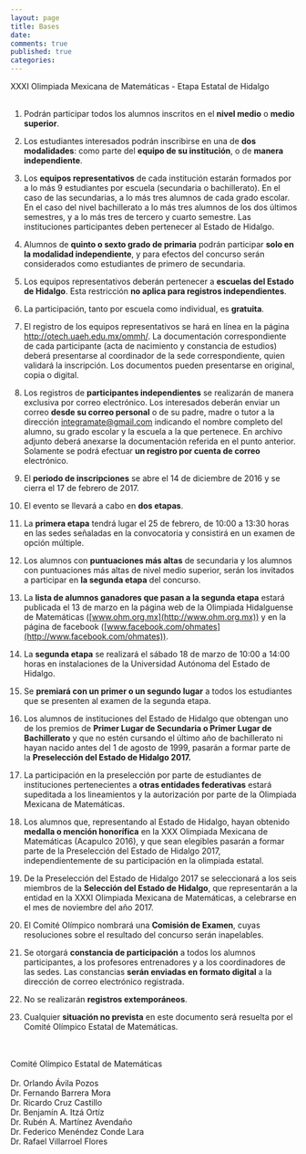 ```yaml
---
layout: page
title: Bases
date:  
comments: true
published: true
categories: 
---
```


<div class="org-center">
XXXI Olimpiada Mexicana de Matemáticas - Etapa Estatal de Hidalgo
<br />
<br />
</div>

1.  Podrán participar todos los alumnos inscritos en el **nivel medio** o
    **medio superior**.

2.  Los estudiantes interesados podrán inscribirse en una de **dos
    modalidades**: como parte del **equipo de su institución**, o de
    **manera independiente**.

3.  Los **equipos representativos** de cada institución estarán formados
    por a lo más 9 estudiantes por escuela (secundaria o
    bachillerato). En el caso de las secundarias, a lo más tres alumnos
    de cada grado escolar. En el caso del nivel bachillerato a lo más
    tres alumnos de
    los dos últimos semestres, y a lo más tres de tercero y cuarto semestre.
    Las instituciones
    participantes deben pertenecer al Estado de Hidalgo.

4.  Alumnos de **quinto o sexto grado de primaria** podrán participar
    **solo en la modalidad independiente**, y para efectos
    del concurso serán considerados como estudiantes de primero de
    secundaria.

5.  Los equipos representativos deberán pertenecer a **escuelas del
    Estado de Hidalgo**. Esta restricción **no aplica para registros
    independientes**.

6.  La participación, tanto por escuela como individual, es **gratuita**.

7.  El registro de los equipos representativos se hará en línea en la
    página <http://otech.uaeh.edu.mx/ommh/>.  La documentación
    correspondiente de cada participante (acta de nacimiento y
    constancia de estudios) deberá presentarse al coordinador de la
    sede correspondiente, quien validará la inscripción.  Los
    documentos pueden presentarse en original, copia o digital.

8.  Los registros de **participantes independientes** se realizarán de
    manera exclusiva por correo electrónico. Los interesados deberán
    enviar un correo **desde su correo personal** o de su padre, madre o
    tutor a la dirección [integramate@gmail.com](integramate@gmail.com) indicando el nombre
    completo del alumno, su grado escolar y la escuela a la que
    pertenece. En archivo adjunto deberá anexarse la documentación
    referida en el punto anterior. Solamente se podrá efectuar **un
    registro por cuenta de correo** electrónico.

9.  El **periodo de inscripciones** se abre el 14 de diciembre de 2016 y se
    cierra el 17 de febrero de 2017.

10. El evento se llevará a cabo en **dos etapas**.

11. La **primera etapa** tendrá lugar el 25 de febrero,
    de 10:00 a 13:30 horas en las sedes señaladas en la convocatoria y
    consistirá en un examen de opción múltiple.

12. Los alumnos con **puntuaciones más altas** de secundaria y los alumnos
    con puntuaciones más altas de nivel medio superior, serán los
    invitados a participar en **la segunda etapa** del concurso.

13. La **lista de alumnos ganadores que pasan a la segunda etapa**
    estará publicada el 13 de marzo en la página web de
    la Olimpiada Hidalguense de Matemáticas ([www.ohm.org.mx](http://www.ohm.org.mx)) y en la
    página de facebook ([www.facebook.com/ohmates](http://www.facebook.com/ohmates)).

14. La **segunda etapa** se realizará el sábado 18 de marzo de 10:00 a
    14:00 horas en instalaciones de la Universidad Autónoma del Estado
    de Hidalgo.

15. Se **premiará con un primer o un segundo lugar** a todos los
    estudiantes que se presenten al examen de la segunda etapa.

16. Los alumnos de instituciones del Estado de Hidalgo que obtengan
    uno de los premios de **Primer Lugar de Secundaria o Primer Lugar
    de Bachillerato** y que no estén cursando el último año de
    bachillerato ni hayan nacido antes del 1 de agosto de 1999,
    pasarán a formar parte de la **Preselección del Estado de Hidalgo
    2017.**

17. La participación en la preselección por parte de estudiantes de
    instituciones pertenecientes a **otras entidades federativas**
    estará supeditada a los lineamientos y la autorización por parte
    de la Olimpiada Mexicana de Matemáticas.

18. Los alumnos que, representando al Estado de Hidalgo, hayan
    obtenido **medalla o mención honorífica** en la XXX Olimpiada
    Mexicana de Matemáticas (Acapulco 2016), y que sean elegibles
    pasarán a formar parte de la Preselección del Estado de Hidalgo
    2017, independientemente de su participación en la olimpiada
    estatal.

19. De la Preselección del Estado de Hidalgo 2017 se seleccionará a
    los seis miembros de la **Selección del Estado de Hidalgo**, que
    representarán a la entidad en la XXXI Olimpiada Mexicana de
    Matemáticas, a celebrarse en el mes de noviembre del año 2017.

20. El Comité Olímpico nombrará una **Comisión de Examen**, cuyas
    resoluciones sobre el resultado del concurso serán inapelables.

21. Se otorgará **constancia de participación** a todos los alumnos
    participantes, a los profesores entrenadores y a los coordinadores
    de las sedes. Las constancias **serán enviadas en formato digital**
    a la dirección de correo electrónico registrada.

22. No se realizarán **registros extemporáneos**.

23. Cualquier **situación no prevista** en este documento será resuelta
    por el Comité Olímpico Estatal de Matemáticas.

<div class="org-center">
<br />
<br />
Comité Olímpico Estatal de Matemáticas
<br />
<br />
</div>

<div class="org-center">
Dr. Orlando Ávila Pozos
</div>

<div class="org-center">
Dr. Fernando Barrera Mora
</div>

<div class="org-center">
Dr. Ricardo Cruz Castillo
</div>

<div class="org-center">
Dr. Benjamín A. Itzá Ortíz
</div>

<div class="org-center">
Dr. Rubén A. Martínez Avendaño
</div>

<div class="org-center">
Dr. Federico Menéndez Conde Lara
</div>

<div class="org-center">
Dr. Rafael Villarroel Flores
</div>

